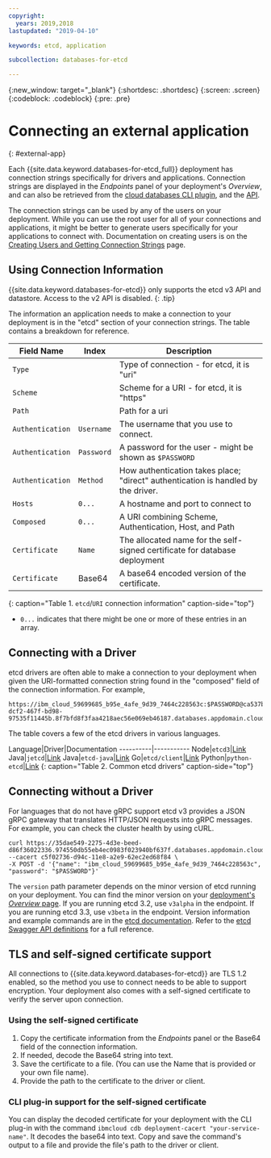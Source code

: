 ```yaml
---
copyright:
  years: 2019,2018
lastupdated: "2019-04-10"

keywords: etcd, application

subcollection: databases-for-etcd

---
```


{:new_window: target="_blank"}
{:shortdesc: .shortdesc}
{:screen: .screen}
{:codeblock: .codeblock}
{:pre: .pre}

# Connecting an external application
{: #external-app}

Each {{site.data.keyword.databases-for-etcd_full}} deployment has connection strings specifically for drivers and applications. Connection strings are displayed in the _Endpoints_ panel of your deployment's _Overview_, and can also be retrieved from the [cloud databases CLI plugin](/docs/databases-cli-plugin?topic=databases-cli-plugin-cdb-reference#deployment-connections), and the [API](https://{DomainName}/apidocs/cloud-databases-api#discover-connection-information-for-a-deployment-f-e81026).

The connection strings can be used by any of the users on your deployment. While you can use the root user for all of your connections and applications, it might be better to generate users specifically for your applications to connect with. Documentation on creating users is on the [Creating Users and Getting Connection Strings](/docs/databases-for-etcd?topic=databases-for-etcd-connection-strings) page.

## Using Connection Information

{{site.data.keyword.databases-for-etcd}} only supports the etcd v3 API and datastore. Access to the v2 API is disabled. 
{: .tip}

The information an application needs to make a connection to your deployment is in the "etcd" section of your connection strings. The table contains a breakdown for reference.

Field Name|Index|Description
----------|-----|-----------
`Type`||Type of connection - for etcd, it is "uri"
`Scheme`||Scheme for a URI - for etcd, it is "https"
`Path`||Path for a uri
`Authentication`|`Username`|The username that you use to connect.
`Authentication`|`Password`|A password for the user - might be shown as `$PASSWORD`
`Authentication`|`Method`|How authentication takes place; "direct" authentication is handled by the driver.
`Hosts`|`0...`|A hostname and port to connect to
`Composed`|`0...`|A URI combining Scheme, Authentication, Host, and Path
`Certificate`|`Name`|The allocated name for the self-signed certificate for database deployment
`Certificate`|Base64|A base64 encoded version of the certificate.
{: caption="Table 1. `etcd`/`URI` connection information" caption-side="top"}

* `0...` indicates that there might be one or more of these entries in an array.

## Connecting with a Driver

etcd drivers are often able to make a connection to your deployment when given the URI-formatted connection string found in the "composed" field of the connection information. For example, 
```
https://ibm_cloud_59699685_b95e_4afe_9d39_7464c228563c:$PASSWORD@ca537b4d-dcf2-467f-bd98-97535f11445b.8f7bfd8f3faa4218aec56e069eb46187.databases.appdomain.cloud:32218
```

The table covers a few of the etcd drivers in various languages.

Language|Driver|Documentation
----------|-----------
Node|`etcd3`|[Link](https://microsoft.github.io/etcd3/classes/etcd3.html)
Java|`jetcd`|[Link](https://github.com/etcd-io/jetcd)
Java|`etcd-java`|[Link](https://github.com/IBM/etcd-java)
Go|`etcd/client`|[Link](https://github.com/etcd-io/etcd/tree/master/client)
Python|`python-etcd`|[Link](https://python-etcd.readthedocs.io/en/latest/)
{: caption="Table 2. Common etcd drivers" caption-side="top"}

## Connecting without a Driver

For languages that do not have gRPC support etcd v3 provides a JSON gRPC gateway that translates HTTP/JSON requests into gRPC messages. For example, you can check the cluster health by using cURL.
```
curl https://35dae549-2275-4d3e-beed-d86f36022336.974550db55eb4ec0983f023940bf637f.databases.appdomain.cloud:32460/{version}/cluster/member/list --cacert c5f02736-d94c-11e8-a2e9-62ec2ed68f84 \
-X POST -d '{"name": "ibm_cloud_59699685_b95e_4afe_9d39_7464c228563c", "password": "$PASSWORD"}'
```

The `version` path parameter depends on the minor version of etcd running on your deployment. You can find the minor version on your [deployment's _Overview_ page](/docs/databases-for-etcd?topic=databases-for-etcd-dashboard-overview). If you are running etcd 3.2, use `v3alpha` in the endpoint. If you are running etcd 3.3, use `v3beta` in the endpoint. Version information and example commands are in the [etcd documentation](https://etcd.io/docs/v3.4.0/dev-guide/api_grpc_gateway/). Refer to the [etcd Swagger API definitions](https://github.com/etcd-io/etcd/blob/master/Documentation/dev-guide/apispec/swagger/rpc.swagger.json) for a full reference. 

## TLS and self-signed certificate support

All connections to {{site.data.keyword.databases-for-etcd}} are TLS 1.2 enabled, so the method you use to connect needs to be able to support encryption. Your deployment also comes with a self-signed certificate to verify the server upon connection. 

### Using the self-signed certificate

1. Copy the certificate information from the _Endpoints_ panel or the Base64 field of the connection information. 
2. If needed, decode the Base64 string into text. 
3. Save the certificate  to a file. (You can use the Name that is provided or your own file name).
4. Provide the path to the certificate to the driver or client.

### CLI plug-in support for the self-signed certificate

You can display the decoded certificate for your deployment with the CLI plug-in with the command `ibmcloud cdb deployment-cacert "your-service-name"`. It decodes the base64 into text. Copy and save the command's output to a file and provide the file's path to the driver or client.
